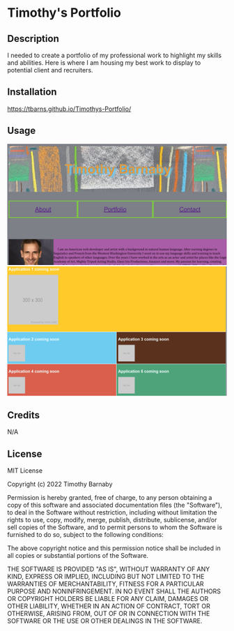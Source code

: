 # Timothy's Portfolio

## Description
I needed to create a portfolio of my professional work to highlight my skills and abilities.  Here is where I am housing my best work to display to potential client and recruiters. 


## Installation
https://tbarns.github.io/Timothys-Portfolio/


## Usage

<img src="assets/Portfolio-1.png" alt="screenshot of live website">

<img src="assets/Portfolio-2.png" alt="screenshot of live website">


## Credits
N/A

## License
MIT License

Copyright (c) 2022 Timothy Barnaby

Permission is hereby granted, free of charge, to any person obtaining a copy
of this software and associated documentation files (the "Software"), to deal
in the Software without restriction, including without limitation the rights
to use, copy, modify, merge, publish, distribute, sublicense, and/or sell
copies of the Software, and to permit persons to whom the Software is
furnished to do so, subject to the following conditions:

The above copyright notice and this permission notice shall be included in all
copies or substantial portions of the Software.

THE SOFTWARE IS PROVIDED "AS IS", WITHOUT WARRANTY OF ANY KIND, EXPRESS OR
IMPLIED, INCLUDING BUT NOT LIMITED TO THE WARRANTIES OF MERCHANTABILITY,
FITNESS FOR A PARTICULAR PURPOSE AND NONINFRINGEMENT. IN NO EVENT SHALL THE
AUTHORS OR COPYRIGHT HOLDERS BE LIABLE FOR ANY CLAIM, DAMAGES OR OTHER
LIABILITY, WHETHER IN AN ACTION OF CONTRACT, TORT OR OTHERWISE, ARISING FROM,
OUT OF OR IN CONNECTION WITH THE SOFTWARE OR THE USE OR OTHER DEALINGS IN THE
SOFTWARE.
